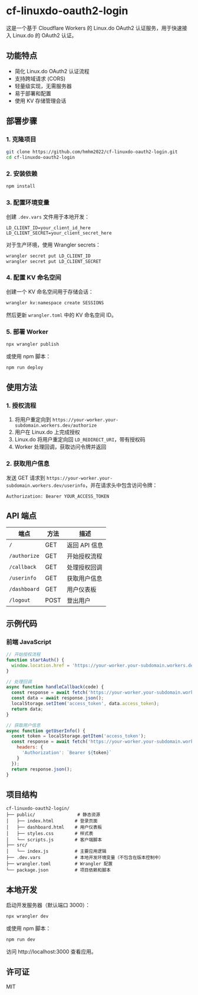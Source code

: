 # cf-linuxdo-oauth2-login

这是一个基于 Cloudflare Workers 的 Linux.do OAuth2 认证服务，用于快速接入 Linux.do 的 OAuth2 认证。

## 功能特点

- 简化 Linux.do OAuth2 认证流程
- 支持跨域请求 (CORS)
- 轻量级实现，无需服务器
- 易于部署和配置
- 使用 KV 存储管理会话

## 部署步骤

### 1. 克隆项目

```bash
git clone https://github.com/hmhm2022/cf-linuxdo-oauth2-login.git
cd cf-linuxdo-oauth2-login
```

### 2. 安装依赖

```bash
npm install
```

### 3. 配置环境变量

创建 `.dev.vars` 文件用于本地开发：

```
LD_CLIENT_ID=your_client_id_here
LD_CLIENT_SECRET=your_client_secret_here
```

对于生产环境，使用 Wrangler secrets：

```bash
wrangler secret put LD_CLIENT_ID
wrangler secret put LD_CLIENT_SECRET
```

### 4. 配置 KV 命名空间

创建一个 KV 命名空间用于存储会话：

```bash
wrangler kv:namespace create SESSIONS
```

然后更新 `wrangler.toml` 中的 KV 命名空间 ID。

### 5. 部署 Worker

```bash
npx wrangler publish
```

或使用 npm 脚本：

```bash
npm run deploy
```

## 使用方法

### 1. 授权流程

1. 将用户重定向到 `https://your-worker.your-subdomain.workers.dev/authorize`
2. 用户在 Linux.do 上完成授权
3. Linux.do 将用户重定向回 `LD_REDIRECT_URI`，带有授权码
4. Worker 处理回调，获取访问令牌并返回

### 2. 获取用户信息

发送 GET 请求到 `https://your-worker.your-subdomain.workers.dev/userinfo`，并在请求头中包含访问令牌：

```
Authorization: Bearer YOUR_ACCESS_TOKEN
```

## API 端点

| 端点 | 方法 | 描述 |
|------|------|------|
| `/` | GET | 返回 API 信息 |
| `/authorize` | GET | 开始授权流程 |
| `/callback` | GET | 处理授权回调 |
| `/userinfo` | GET | 获取用户信息 |
| `/dashboard` | GET | 用户仪表板 |
| `/logout` | POST | 登出用户 |

## 示例代码

### 前端 JavaScript

```javascript
// 开始授权流程
function startAuth() {
  window.location.href = 'https://your-worker.your-subdomain.workers.dev/authorize';
}

// 处理回调
async function handleCallback(code) {
  const response = await fetch('https://your-worker.your-subdomain.workers.dev/callback?code=' + code);
  const data = await response.json();
  localStorage.setItem('access_token', data.access_token);
  return data;
}

// 获取用户信息
async function getUserInfo() {
  const token = localStorage.getItem('access_token');
  const response = await fetch('https://your-worker.your-subdomain.workers.dev/userinfo', {
    headers: {
      'Authorization': `Bearer ${token}`
    }
  });
  return response.json();
}
```

## 项目结构

```
cf-linuxdo-oauth2-login/
├── public/                # 静态资源
│   ├── index.html        # 登录页面
│   ├── dashboard.html    # 用户仪表板
│   ├── styles.css        # 样式表
│   └── scripts.js        # 客户端脚本
├── src/
│   └── index.js          # 主要应用逻辑
├── .dev.vars             # 本地开发环境变量（不包含在版本控制中）
├── wrangler.toml         # Wrangler 配置
└── package.json          # 项目依赖和脚本
```

## 本地开发

启动开发服务器（默认端口 3000）：

```bash
npx wrangler dev
```

或使用 npm 脚本：

```bash
npm run dev
```

访问 http://localhost:3000 查看应用。

## 许可证

MIT 